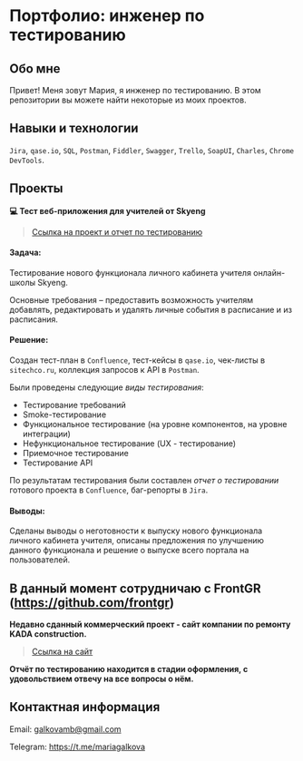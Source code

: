 # Портфолио: инженер по тестированию
## Обо мне
Привет! Меня зовут Мария, я инженер по тестированию.
В этом репозитории вы можете найти некоторые из моих проектов.

## Навыки и технологии
`Jira`, `qase.io`, `SQL`, `Postman`, `Fiddler`, `Swagger`, `Trello`,
`SoapUI`, `Charles`, `Chrome DevTools`.

## Проекты
**:computer: Тест веб-приложения для учителей от Skyeng**

> [Ссылка на проект и отчет по тестированию](https://plume-hurricane-d62.notion.site/0a2a45124c0b43d1a04c2d2375252fc1)

#### Задача:

Тестирование нового функционала личного кабинета учителя онлайн-школы Skyeng.

Основные требования – предоставить возможность учителям добавлять, редактировать и удалять личные события в расписание и из расписания.

#### Решение:

Создан тест-план в `Confluence`, тест-кейсы в `qase.io`, чек-листы в `sitechco.ru`, коллекция запросов к API в `Postman`.

Были проведены следующие *виды тестирования*:

- Тестирование требований
-	Smoke-тестирование
-	Функциональное тестирование (на уровне компонентов, на уровне интеграции)
-	Нефункциональное тестирование (UX - тестирование)
-	Приемочное тестирование
-	Тестирование API
  
По результатам тестирования были составлен *отчет о тестировании* готового проекта в `Confluence`,  баг-репорты в `Jira`.

#### Выводы:

Сделаны выводы о неготовности к выпуску нового функционала личного кабинета учителя, описаны предложения по улучшению данного функционала и решение о выпуске всего портала на пользователей.


## В данный момент сотрудничаю с FrontGR (https://github.com/frontgr)
**Недавно сданный коммерческий проект - сайт компании по ремонту KADA construction.** 

> [Ссылка на сайт](https://kadaconstruction.ru/)

**Отчёт по тестированию находится в стадии оформления, с удовольствием отвечу на все вопросы о нём.**


## Контактная информация
Email: galkovamb@gmail.com

Telegram: https://t.me/mariagalkova
